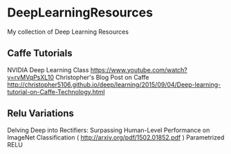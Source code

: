 # DeepLearningResources
My collection of Deep Learning Resources



## Caffe Tutorials

NVIDIA Deep Learning Class https://www.youtube.com/watch?v=rvMVqPsXL10
Christopher's Blog Post on Caffe http://christopher5106.github.io/deep/learning/2015/09/04/Deep-learning-tutorial-on-Caffe-Technology.html


## Relu Variations

Delving Deep into Rectifiers: Surpassing Human-Level Performance on ImageNet Classification
( http://arxiv.org/pdf/1502.01852.pdf ) Parametrized RELU
